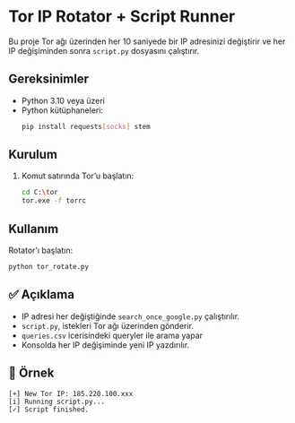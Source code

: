 # Tor IP Rotator + Script Runner

Bu proje Tor ağı üzerinden her 10 saniyede bir IP adresinizi değiştirir ve her IP değişiminden sonra `script.py` dosyasını çalıştırır.

## Gereksinimler
- Python 3.10 veya üzeri
- Python kütüphaneleri:
  ```bash
  pip install requests[socks] stem
  ```

##  Kurulum
1. Komut satırında Tor’u başlatın:
   ```bash
   cd C:\tor
   tor.exe -f torrc
   ```

## Kullanım
Rotator’ı başlatın:
```bash
python tor_rotate.py
```

## ✅ Açıklama
- IP adresi her değiştiğinde `search_once_google.py` çalıştırılır.
- `script.py`, istekleri Tor ağı üzerinden gönderir.
- `queries.csv` icerisindeki queryler ile arama yapar
- Konsolda her IP değişiminde yeni IP yazdırılır.

## 📄 Örnek
```
[+] New Tor IP: 185.220.100.xxx
[i] Running script.py...
[✓] Script finished.
```
